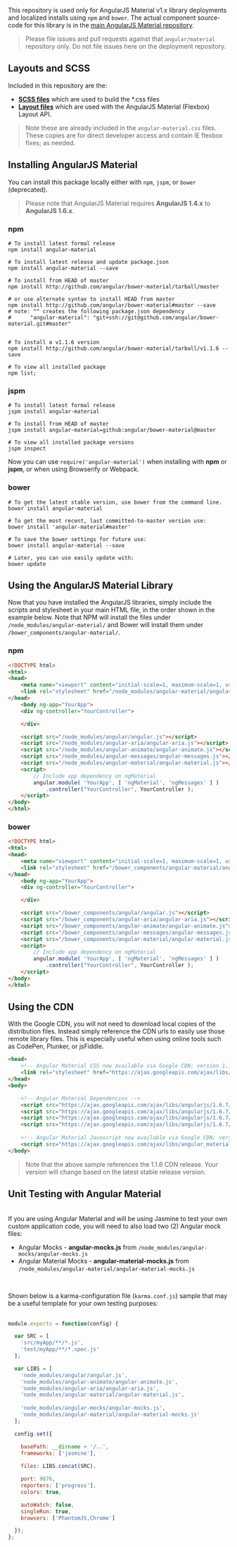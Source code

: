 This repository is used only for AngularJS Material v1.x library deployments and localized installs using `npm` and `bower`. The actual component source-code for this library is in the
[main AngularJS Material repository](https://github.com/angular/material).

> Please file issues and pull requests against that `angular/material` repository only. Do not file issues here on the deployment repository.

## Layouts and SCSS

Included in this repository are the:

* **[SCSS files](https://github.com/angular/bower-material/tree/master/modules/scss)** which are used to build the *.css files
* **[Layout files](https://github.com/angular/bower-material/tree/master/modules/layouts)** which are used with the AngularJS Material (Flexbox) Layout API. 

> Note these are already included in the `angular-material.css` files. These copies are for direct developer access and contain IE flexbox fixes; as needed.

## Installing AngularJS Material

You can install this package locally either with `npm`, `jspm`, or `bower` (deprecated). 

> Please note that AngularJS Material requires **AngularJS 1.4.x** to **AngularJS 1.6.x**. 

### npm

```shell
# To install latest formal release 
npm install angular-material

# To install latest release and update package.json
npm install angular-material --save

# To install from HEAD of master
npm install http://github.com/angular/bower-material/tarball/master

# or use alternate syntax to install HEAD from master
npm install http://github.com/angular/bower-material#master --save
# note: ^^ creates the following package.json dependency
#      "angular-material": "git+ssh://git@github.com/angular/bower-material.git#master"


# To install a v1.1.6 version 
npm install http://github.com/angular/bower-material/tarball/v1.1.6 --save

# To view all installed package 
npm list;
```

### jspm

```shell
# To install latest formal release
jspm install angular-material

# To install from HEAD of master
jspm install angular-material=github:angular/bower-material@master

# To view all installed package versions
jspm inspect
```

Now you can use `require('angular-material')` when installing with **npm** or **jspm**, or when using Browserify or Webpack.

### bower

```shell
# To get the latest stable version, use bower from the command line.
bower install angular-material

# To get the most recent, last committed-to-master version use:
bower install 'angular-material#master'

# To save the bower settings for future use:
bower install angular-material --save

# Later, you can use easily update with:
bower update
```

## Using the AngularJS Material Library

Now that you have installed the AngularJS libraries, simply include the scripts and 
stylesheet in your main HTML file, in the order shown in the example below. Note that NPM 
will install the files under `/node_modules/angular-material/` and Bower will install them 
under `/bower_components/angular-material/`.

### npm

```html
<!DOCTYPE html>
<html>
<head>
    <meta name="viewport" content="initial-scale=1, maximum-scale=1, user-scalable=no" />
    <link rel="stylesheet" href="/node_modules/angular-material/angular-material.css">
</head>
	<body ng-app="YourApp">
	<div ng-controller="YourController">

	</div>

	<script src="/node_modules/angular/angular.js"></script>
	<script src="/node_modules/angular-aria/angular-aria.js"></script>
	<script src="/node_modules/angular-animate/angular-animate.js"></script>
	<script src="/node_modules/angular-messages/angular-messages.js"></script>
	<script src="/node_modules/angular-material/angular-material.js"></script>
	<script>
		// Include app dependency on ngMaterial
		angular.module( 'YourApp', [ 'ngMaterial', 'ngMessages' ] )
			.controller("YourController", YourController );
	</script>
</body>
</html>
```

### bower

```html
<!DOCTYPE html>
<html>
<head>
    <meta name="viewport" content="initial-scale=1, maximum-scale=1, user-scalable=no" />
    <link rel="stylesheet" href="/bower_components/angular-material/angular-material.css">
</head>
	<body ng-app="YourApp">
	<div ng-controller="YourController">

	</div>

	<script src="/bower_components/angular/angular.js"></script>
	<script src="/bower_components/angular-aria/angular-aria.js"></script>
	<script src="/bower_components/angular-animate/angular-animate.js"></script>
	<script src="/bower_components/angular-messages/angular-messages.js"></script>
	<script src="/bower_components/angular-material/angular-material.js"></script>
	<script>
		// Include app dependency on ngMaterial
		angular.module( 'YourApp', [ 'ngMaterial', 'ngMessages' ] )
			.controller("YourController", YourController );
	</script>
</body>
</html>
```

## Using the CDN

With the Google CDN, you will not need to download local copies of the distribution files.
Instead simply reference the CDN urls to easily use those remote library files. 
This is especially useful when using online tools such as CodePen, Plunker, or jsFiddle.

```html
<head>
    <!-- Angular Material CSS now available via Google CDN; version 1.1.6 used here -->
    <link rel="stylesheet" href="https://ajax.googleapis.com/ajax/libs/angular_material/1.1.6/angular-material.min.css">
</head>
<body>

    <!-- Angular Material Dependencies -->
    <script src="https://ajax.googleapis.com/ajax/libs/angularjs/1.6.7/angular.min.js"></script>
    <script src="https://ajax.googleapis.com/ajax/libs/angularjs/1.6.7/angular-animate.min.js"></script>
    <script src="https://ajax.googleapis.com/ajax/libs/angularjs/1.6.7/angular-aria.min.js"></script>
    <script src="https://ajax.googleapis.com/ajax/libs/angularjs/1.6.7/angular-messages.min.js"></script>
    
    <!-- Angular Material Javascript now available via Google CDN; version 1.1.6 used here -->
    <script src="https://ajax.googleapis.com/ajax/libs/angular_material/1.1.6/angular-material.min.js"></script>
</body>
```

> Note that the above sample references the 1.1.6 CDN release. Your version will change 
based on the latest stable release version.

## Unit Testing with Angular Material

<br/>
If you are using Angular Material and will be using Jasmine to test your own custom application code, you will need to also load two (2) Angular mock files:

*  Angular Mocks - **angular-mocks.js** from `/node_modules/angular-mocks/angular-mocks.js`
*  Angular Material Mocks - **angular-material-mocks.js** from `/node_modules/angular-material/angular-material-mocks.js`

<br/>

Shown below is a karma-configuration file (`karma.conf.js`) sample that may be a useful template for your own testing purposes:<br/><br/>

```js
module.exports = function(config) {

  var SRC = [
    'src/myApp/**/*.js',
    'test/myApp/**/*.spec.js'
  ];

  var LIBS = [
    'node_modules/angular/angular.js',
    'node_modules/angular-animate/angular-animate.js',
    'node_modules/angular-aria/angular-aria.js',
    'node_modules/angular-material/angular-material.js',
    
    'node_modules/angular-mocks/angular-mocks.js',
    'node_modules/angular-material/angular-material-mocks.js'
  ];

  config.set({

    basePath: __dirname + '/..',
    frameworks: ['jasmine'],
    
    files: LIBS.concat(SRC),

    port: 9876,
    reporters: ['progress'],
    colors: true,

    autoWatch: false,
    singleRun: true,
    browsers: ['PhantomJS,Chrome']

  });
};
```
